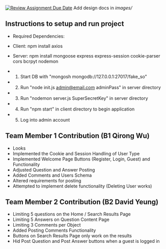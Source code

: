[![Review Assignment Due Date](https://classroom.github.com/assets/deadline-readme-button-24ddc0f5d75046c5622901739e7c5dd533143b0c8e959d652212380cedb1ea36.svg)](https://classroom.github.com/a/9NDadFFr)
Add design docs in *images/*

## Instructions to setup and run project
- Required Dependencies:
- Client: npm install axios
- Server: npm install mongoose express express-session cookie-parser cors bcrpyt nodemon

- 1. Start DB with "mongosh mongodb://127.0.0.1:27017/fake_so"
- 2. Run "node init.js admin@email.com adminPass" in server directory
- 3. Run "nodemon server.js SuperSecretKey" in server directory
- 4. Run "npm start" in client directory to begin application
- 5. Log into admin account

## Team Member 1 Contribution (B1 Qirong Wu)
- Looks
- Implemented the Cookie and Session Handling of User Type
- Implemented Welcome Page Buttons (Register, Login, Guest) and Functionality
- Adjusted Question and Answer Posting
- Added Comments and Users Schema
- Altered requirements for posting
- Attempted to implement delete functionality (Deleting User works)

## Team Member 2 Contribution (B2 David Yeung)
- Limiting 5 questions on the Home / Search Results Page
- Limiting 5 Answers on Question Content Page
- Limiting 3 Comments per Object
- Added Posting Comments Functionality 
- Buttons on Search Results Page only work on the results 
- Hid Post Question and Post Answer buttons when a guest is logged in

